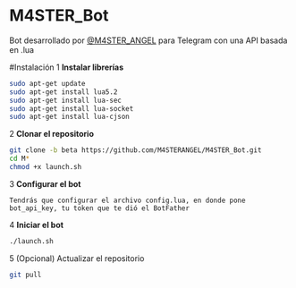 # M4STER_Bot
Bot desarrollado por [@M4STER_ANGEL](http://telegram.me/m4ster_angel) para Telegram con una API basada en .lua

#Instalación
1 <b>Instalar librerías</b>
```bash
sudo apt-get update
sudo apt-get install lua5.2
sudo apt-get install lua-sec
sudo apt-get install lua-socket
sudo apt-get install lua-cjson
```

2 <b>Clonar el repositorio</b>
```bash
git clone -b beta https://github.com/M4STERANGEL/M4STER_Bot.git
cd M*
chmod +x launch.sh
```

3 <b>Configurar el bot</b>
```
Tendrás que configurar el archivo config.lua, en donde pone bot_api_key, tu token que te dió el BotFather
```

4 <b>Iniciar el bot</b>
```bash
./launch.sh
```

5 (Opcional) Actualizar el repositorio
```bash
git pull
```
